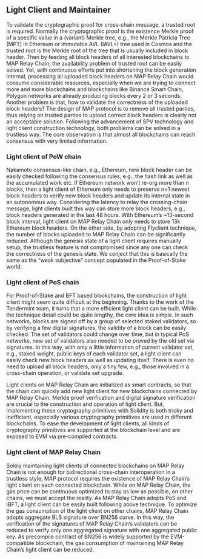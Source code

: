 ## Light Client and Maintainer

To validate the cryptographic proof for cross-chain message, a trusted root is required. Normally the cryptographic proof is the existence Merkle proof of a specific value in a (variant) Merkle tree, e.g., the Merkle Patricia Tree (MPT) in Ethereum or Immutable AVL (IAVL+) tree used in Cosmos and the trusted root is the Merkle root of the tree that is usually included in block header. Then by feeding all block headers of all interested blockchains to MAP Relay Chain, the availability problem of trusted root can be easily solved. Yet, with continuous efforts put into shortening the block generation internal, processing all uploaded block headers on MAP Relay Chain would consume considerable resources, especially when we are trying to connect more and more blockchains and blockchains like Binance Smart Chain, Polygon networks are already producing blocks every 2 or 3 seconds. Another problem is that, how to validate the correctness of the uploaded block headers? The design of MAP protocol is to remove all trusted parties, thus relying on trusted parties to upload correct block headers is clearly not an acceptable solution. Following the advancement of SPV technology and light client construction technology, both problems can be solved in a trustless way. The core observation is that almost all blockchains can reach consensus with very limited information.

### Light client of PoW chain

Nakamoto consensus-like chain, e.g.,  Ethereum, new block header can be easily checked following the consensus rules, e.g., the hash link as well as the accumulated work etc. If Ethereum network won’t re-org more than n blocks, then a light client of Ethereum only needs to preserve n+1 newest block headers to verify new block headers and update its internal state in an autonomous way. Considering the latency to relay the crossing-chain message, light clients built this way can store more block headers, e.g., block headers generated in the last 48 hours. With Ethereum’s ~13-second block interval, light client on MAP Relay Chain only needs to store 13k Ethereum block headers. On the other side, by adopting Flyclient technique, the number of blocks uploaded to MAP Relay Chain can be significantly reduced. Although the genesis state of a light client requires manually setup, the trustless feature is not compromised since any one can check the correctness of the genesis state. We conject that this is basically the same as the “weak subjective” concept populated in the Proof-of-Stake world.

### Light client of PoS chain

For Proof-of-Stake and BFT based blockchains, the construction of light client might seem quite difficult at the beginning. Thanks to the work of the Tendermint team, it turns that a more efficient light client can be built. While the technique detail could be quite lengthy, the core idea is simple. In such networks, blocks are signed off by a group of selected staked validators, so by verifying a few digital signatures, the validity of a block can be easily checked. The set of validators could change over time, but in typical PoS networks, new set of validators also needed to be proved by the old set via signatures. In this way, with only a little information of current validator set, e.g., staked weight, public keys of each validator set, a light client can easily check new block headers as well as updating itself. There is even no need to upload all block headers, only a tiny few, e.g., those involved in a cross-chain operation, or validate set upgrade.

Light clients on MAP Relay Chain are initialized as smart contracts, so that the chain can quickly add new light client for new blockchains connected by MAP Relay Chain. Merkle proof verification and digital signature verification are crucial to the construction and operation of light client. But, implementing these cryptography primitives with Solidity is both tricky and inefficient, especially various cryptography primitives are used in different blockchains. To ease the development of light clients, all kinds of cryptography primitives are supported at the blockchain level and are exposed to EVM via pre-compiled contracts.

### Light client of MAP Relay Chain

Solely maintaining light clients of connected blockchains on MAP Relay Chain is not enough for bidirectional cross-chain interoperation in a trustless style, MAP protocol requires the existence of MAP Relay Chain’s light client on each connected blockchain. While on MAP Relay Chain, the gas price can be continuous optimized to stay as low as possible, on other chains, we must accept the reality. As MAP Relay Chain adopts PoS and IBFT, a light client can be easily built following above technique. To optimize the gas consumption of the light client on other chains, MAP Relay Chain adopts aggregate  BLS signature over BN256 curve. In this way, the verification of the signatures of MAP Relay Chain’s validators can be reduced to verify only one aggregated signature with one aggregated public key. As precompile contract of BN256 is widely supported by the EVM-compatible blockchain, the gas consumption of maintaining MAP Relay Chain’s light client can be reduced. 
